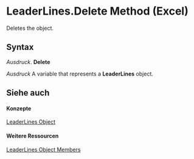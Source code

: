 
# LeaderLines.Delete Method (Excel)

Deletes the object.


## Syntax

 _Ausdruck_. **Delete**

 _Ausdruck_ A variable that represents a **LeaderLines** object.


## Siehe auch


#### Konzepte


[LeaderLines Object](ff4954f1-6967-9dd8-c9d6-8927d079e995.md)
#### Weitere Ressourcen


[LeaderLines Object Members](http://msdn.microsoft.com/library/5e6f9149-8ceb-4a18-d964-a1a06fe2ee8d%28Office.15%29.aspx)
